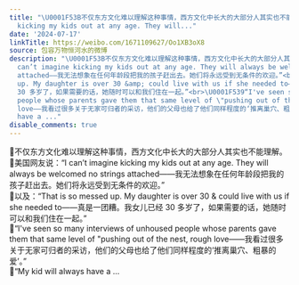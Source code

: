 ```yaml
---
title: "\U0001F53B不仅东方文化难以理解这种事情，西方文化中长大的大部分人其实也不能理解。\U0001F539美国网友说：“I can’t imagine
  kicking my kids out at any age. They will..."
date: '2024-07-17'
linkTitle: https://weibo.com/1671109627/Oo1XB3oX8
source: 包容万物恒河水的微博
description: "\U0001F53B不仅东方文化难以理解这种事情，西方文化中长大的大部分人其实也不能理解。<br>\U0001F539美国网友说：“I
  can’t imagine kicking my kids out at any age. They will always be welcomed no strings
  attached——我无法想象在任何年龄段把我的孩子赶出去。她们将永远受到无条件的欢迎。”<br>\U0001F539以及：“That is so messed
  up. My daughter is over 30 &amp; could live with us if she needed to——真是一团糟。我女儿已经
  30 多岁了，如果需要的话，她随时可以和我们住在一起。”<br>\U0001F539“I've seen so many interviews of unhoused
  people whose parents gave them that same level of \"pushing out of the nest, rough
  love——我看过很多关于无家可归者的采访，他们的父母也给了他们同样程度的‘推离巢穴、粗暴的爱’。”<br>\U0001F539“My kid will always
  have a ..."
disable_comments: true
---
```

🔻不仅东方文化难以理解这种事情，西方文化中长大的大部分人其实也不能理解。<br>🔹美国网友说：“I can’t imagine kicking my kids out at any age. They will always be welcomed no strings attached——我无法想象在任何年龄段把我的孩子赶出去。她们将永远受到无条件的欢迎。”<br>🔹以及：“That is so messed up. My daughter is over 30 &amp; could live with us if she needed to——真是一团糟。我女儿已经 30 多岁了，如果需要的话，她随时可以和我们住在一起。”<br>🔹“I've seen so many interviews of unhoused people whose parents gave them that same level of "pushing out of the nest, rough love——我看过很多关于无家可归者的采访，他们的父母也给了他们同样程度的‘推离巢穴、粗暴的爱’。”<br>🔹“My kid will always have a ...